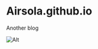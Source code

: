 # Airsola.github.io
Another blog


![Alt](https://repobeats.axiom.co/api/embed/bab4eaf4110e69a738c4eb898f6264fa830dd0e9.svg "Repobeats analytics image")
